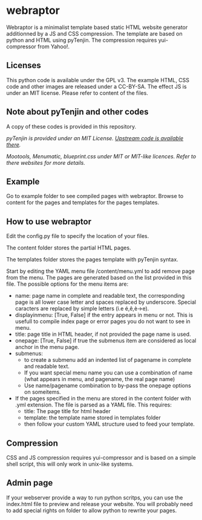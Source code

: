 webraptor
=========

Webraptor is a minimalist template based static HTML website generator
additionned by a JS and CSS compression. The template are based on python
and HTML using pyTenjin. The compression requires yui-compressor from Yahoo!.

Licenses
--------

This python code is available under the GPL v3. The example HTML, CSS code and
other images are released under a CC-BY-SA. The effect JS is under an MIT
license. Please refer to content of the files.

Note about pyTenjin and other codes
-----------------------------------

A copy of these codes is provided in this repository.

*pyTenjin is provided under an MIT License. [Upstream code is available
there](http://www.kuwata-lab.com/tenjin/pytenjin-users-guide.html).*

*Mootools, Menumatic, blueprint.css under MIT or MIT-like licences. Refer to
there websites for more details.*

Example
-------

Go to example folder to see compiled pages with webraptor. Browse to content
for the pages and templates for the pages templates.

How to use webraptor
--------------------

Edit the config.py file to specify the location of your files.

The content folder stores the partial HTML pages.

The templates folder stores the pages template with pyTenjin syntax.

Start by editing the YAML menu file /content/menu.yml to add remove page from
the menu. The pages are generated based on the list provided in this file. The
possible options for the menu items are:

* name: page name in complete and readable text, the corresponding page is all
  lower case letter and spaces replaced by underscore. Special caracters are
  replaced by simple letters (i.e é,ê,è->e).
* displayinmenu: [True, False] if the entry appears in menu or not. This is
  usefull to compile index page or error pages you do not want to see in menu.
* title: page title in HTML header, if not provided the page name is used.
* onepage: [True, False] if true the submenus item are considered as local
  anchor in the menu page.
* submenus:
    * to create a submenu add an indented list of pagename in complete and
      readable text.
    * If you want special menu name you can use a combination of name (what
      appears in menu, and pagename, the real page name)
    * Use name/pagename combination to by-pass the onepage options on someitems.
* If the pages specified in the menu are stored in the content folder with .yml
  extension. The file is parsed as a YAML file. This requires:
    * title: The page title for html header
    * template: the template name stored in templates folder
    * then follow your custom YAML structure used to feed your template.

Compression
-----------

CSS and JS compression requires yui-compressor and is based on a simple shell
script, this will only work in unix-like systems.

Admin page
----------

If your webserver provide a way to run python scritps, you can use the
index.html file to preview and release your website. You will probably need to
add special rights on folder to allow python to rewrite your pages.

